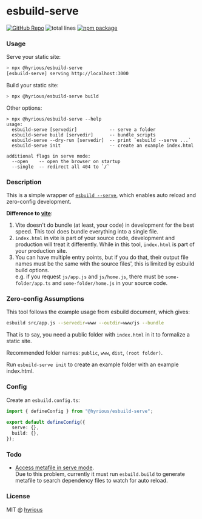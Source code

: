 # esbuild-serve

[![GitHub Repo](https://img.shields.io/badge/github-hyrious/esbuild--serve-blue)](https://github.com/hyrious/esbuild-serve/) ![total lines](https://img.shields.io/tokei/lines/github/hyrious/esbuild-serve) [![npm package](https://img.shields.io/npm/v/@hyrious/esbuild-serve)](https://www.npmjs.com/package/@hyrious/esbuild-serve)

### Usage

Serve your static site:

```bash
> npx @hyrious/esbuild-serve
[esbuild-serve] serving http://localhost:3000
```

Build your static site:

```bash
> npx @hyrious/esbuild-serve build
```

Other options:

```
> npx @hyrious/esbuild-serve --help
usage:
  esbuild-serve [servedir]            -- serve a folder
  esbuild-serve build [servedir]      -- bundle scripts
  esbuild-serve --dry-run [servedir]  -- print `esbuild --serve ...`
  esbuild-serve init                  -- create an example index.html

additional flags in serve mode:
  --open    -- open the browser on startup
  --single  -- redirect all 404 to `/`
```

### Description

This is a simple wrapper of [`esbuild --serve`](https://esbuild.github.io/api/#serve),
which enables auto reload and zero-config development.

**Difference to [vite]**:

1. Vite doesn't do bundle (at least, your code) in development for the best speed.
   This tool does bundle everything into a single file.
2. `index.html` in vite is part of your source code, development and production will
   treat it differently. While in this tool, `index.html` is part of your production site.
3. You can have multiple entry points, but if you do that, their output file names
   must be the same with the source files', this is limited by esbuild build options.\
   e.g. if you request `js/app.js` and `js/home.js`, there must be `some-folder/app.ts` and `some-folder/home.js` in your source code.

### Zero-config Assumptions

This tool follows the example usage from esbuild document, which gives:

```bash
esbuild src/app.js --servedir=www --outdir=www/js --bundle
```

That is to say, you need a public folder with `index.html` in it to formalize a static site.

Recommended folder names: `public`, `www`, `dist`, `(root folder)`.

Run `esbuild-serve init` to create an example folder with an example index.html.

### Config

Create an `esbuild.config.ts`:

```ts
import { defineConfig } from "@hyrious/esbuild-serve";

export default defineConfig({
  serve: {},
  build: {},
});
```

### Todo

- [Access metafile in serve mode](https://github.com/evanw/esbuild/issues/1072).\
  Due to this problem, currently it must run `esbuild.build` to generate metafile
  to search dependency files to watch for auto reload.

### License

MIT @ [hyrious](https://github.com/hyrious)

[vite]: https://github.com/vitejs/vite
